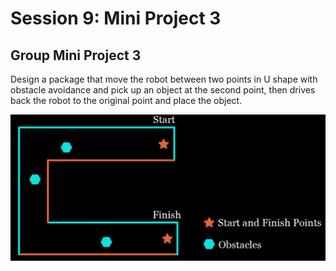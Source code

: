 # Session 9: Mini Project 3

## Group Mini Project 3

Design a package that move the robot between two points in U shape with obstacle avoidance and pick up an object at the second point, then drives back the robot to the original point and place the object.

![Project_2_3 Map](project2_3.png)